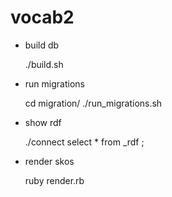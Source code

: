 vocab2
======

* build db

    ./build.sh

* run migrations

    cd migration/
    ./run_migrations.sh 

* show rdf 

    ./connect
    select * from _rdf ;

* render skos 

    ruby render.rb

